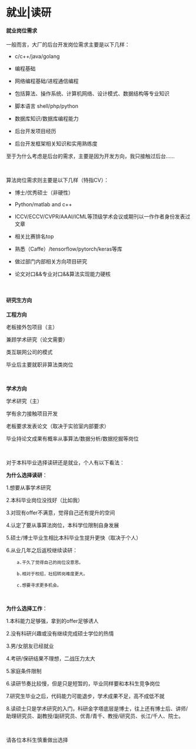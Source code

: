 # 就业|读研

#### 就业岗位需求

一般而言，大厂的后台开发岗位需求主要是以下几样：

- c/c++/java/golang

- 编程基础

- 网络编程基础/进程通信编程

- 包括算法、操作系统、计算机网络、设计模式、数据结构等专业知识

- 脚本语言 shell/php/python

- 数据库知识/数据库编程能力
- 后台开发项目经历
- 后台开发框架相关知识和实用熟练度

至于为什么考虑是后台的需求，主要是因为开发方向，我只接触过后台……

<br/>

算法岗位需求则主要是以下几样（特指CV）：

- 博士/优秀硕士（非硬性）

- Python/matlab and c++

- ICCV/ECCV/CVPR/AAAI/ICML等顶级学术会议或期刊以一作作者身份发表过文章
- 相关比赛排名top

- 熟悉（Caffe）/tensorflow/pytorch/keras等库

- 做过部门内部相关方向项目研究

- 论文对口&&专业对口&&算法实现能力硬核

  <br/>

#### 研究生方向

**工程方向**

老板接外包项目（主）

兼顾学术研究（论文需要）

类互联网公司的模式

毕业后主要就职非算法类岗位

<br/>

**学术方向**

学术研究（主）

学有余力接触项目开发

老板要求发表论文（取决于实验室内部要求）

毕业持论文成果有概率从事算法/数据分析/数据挖掘等岗位

<br/>

对于本科毕业选择读研还是就业，个人有以下看法：

**为什么选择读研**：

1.想要从事学术研究

2.本科毕业岗位没找好（比如我）

3.对现有offer不满意，觉得自己还有提升的空间

4.认定了要从事算法岗位，本科学位限制自身发展

5.硕士/博士毕业生相比本科毕业生提升更快（取决于个人）

6.从业几年之后返校继续读研：

  		a.干久了觉得自己的岗位没意思。

  		b.相对于校招，社招转岗难度更大。

 	 	c.想要寻求更多机会。

<br/>

**为什么选择工作**：

1.本科能力足够强，拿到的offer足够诱人

2.没有科研兴趣或没有继续完成硕士学位的热情

3.男/女朋友已经就业

4.考研/保研结果不理想，二战压力太大

5.家庭条件限制

6.读研节奏比较慢，但是只是短暂的，毕业同样要和本科生竞争岗位

7.研究生毕业之后，代码能力可能退步，学术成果不足，高不成低不就

8.读硕士只是学术研究的入门，科研金字塔底层是博士，往上还有博士后、讲师/助理研究员、副教授/副研究员、优青/青千、教授/研究员、长江/千人、院士。

<br/>

请各位本科生慎重做出选择
